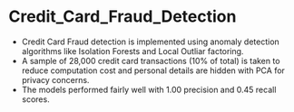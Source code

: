 # Credit_Card_Fraud_Detection
* Credit Card Fraud detection is implemented using anomaly detection algorithms like Isolation Forests and Local Outliar factoring.
* A sample of 28,000 credit card transactions (10% of total) is taken to reduce computation cost and personal details are hidden with PCA for privacy concerns.
* The models performed fairly well with 1.00 precision and 0.45 recall scores.
